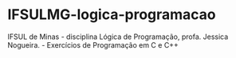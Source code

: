 # IFSULMG-logica-programacao
IFSUL de Minas - disciplina Lógica de Programação, profa. Jessica Nogueira. - Exercícios de Programação em C e C++
